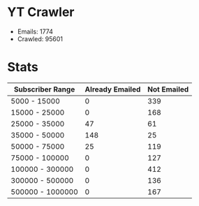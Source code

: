 # YT Crawler
- Emails: 1774
- Crawled: 95601

# Stats
| Subscriber Range  | Already Emailed | Not Emailed |
|-------|-------|-------|
| 5000 - 15000 | 0 | 339 |
| 15000 - 25000 | 0 | 168 |
| 25000 - 35000 | 47 | 61 |
| 35000 - 50000 | 148 | 25 |
| 50000 - 75000 | 25 | 119 |
| 75000 - 100000 | 0 | 127 |
| 100000 - 300000 | 0 | 412 |
| 300000 - 500000 | 0 | 136 |
| 500000 - 1000000 | 0 | 167 |
